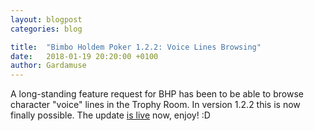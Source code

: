```yaml
---
layout: blogpost
categories: blog

title:  "Bimbo Holdem Poker 1.2.2: Voice Lines Browsing"
date:   2018-01-19 20:20:00 +0100
author: Gardamuse
---
```


A long-standing feature request for BHP has been to be able to browse character "voice" lines in the Trophy Room. In version 1.2.2 this is now finally possible. The update [is live](/play/#bimbo-holdem-poker) now, enjoy! :D
